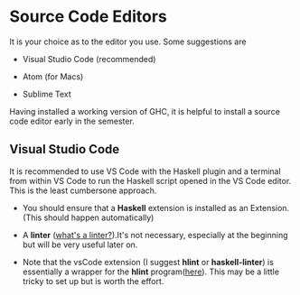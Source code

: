 # Source Code Editors

It is your choice as to the editor you use. Some suggestions are 

 - Visual Studio Code (recommended)

 - Atom (for Macs)

 - Sublime Text

Having installed a working version of GHC, it is helpful to install a source code editor early in the semester. 

## Visual Studio Code

 It is recommended to use VS Code with the Haskell plugin and a terminal from within VS Code to run the Haskell script opened in the VS Code editor. This is the least cumbersone approach. 


  - You should ensure that a **Haskell** extension is installed as an Extension. (This should happen automatically)

  - A **linter** (<a href="https://en.wikipedia.org/wiki/Lint_(software)" target="_blank">what's a linter?</a>).It's not necessary, especially at the beginning but will be very useful later on.

  - Note that the vsCode extension (I suggest **hlint** or **haskell-linter**) is essentially a wrapper for the **hlint** program(<a href="https://hackage.haskell.org/package/hlint" target="_blank">here</a>). This may be a little tricky to set up but is worth the effort. 


 